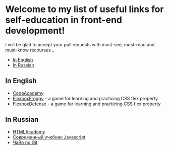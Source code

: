 # Welcome to my list of useful links for self-education in front-end development! 

I will be glad to accept your pull requests with must-see, must-read and must-know recourses *_*

- [In English](#in-english)
- [In Russian](#in-russian)

## In English
- [CodeAcademy](https://www.codecademy.com/)
- [FlexboxFroggy](http://flexboxfroggy.com/) - a game for learning and practicing CSS flex property 
- [FlexboxDefense](http://www.flexboxdefense.com/) - a game for learning and practicing CSS flex property 

## In Russian
- [HTMLAcademy](https://htmlacademy.ru/)
- [Современный учебник Javascript](http://learn.javascript.ru/)
- [ЧаВо по Git](http://firstaidgit.ru/#/)